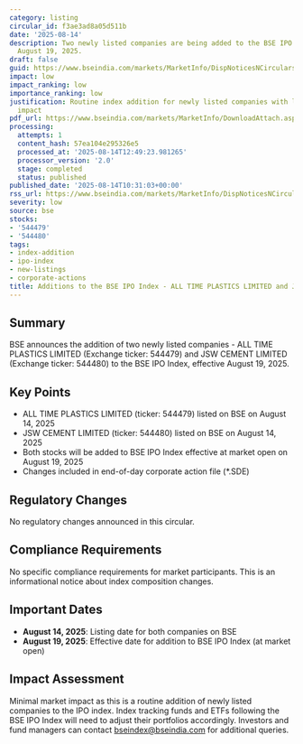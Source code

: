 ```yaml
---
category: listing
circular_id: f3ae3ad8a05d511b
date: '2025-08-14'
description: Two newly listed companies are being added to the BSE IPO Index effective
  August 19, 2025.
draft: false
guid: https://www.bseindia.com/markets/MarketInfo/DispNoticesNCirculars.aspx?Noticeid={6FBD7E6E-E548-4B4F-8E85-D316674795F0}&noticeno=20250814-17&dt=08/14/2025&icount=17&totcount=44&flag=0
impact: low
impact_ranking: low
importance_ranking: low
justification: Routine index addition for newly listed companies with limited market
  impact
pdf_url: https://www.bseindia.com/markets/MarketInfo/DownloadAttach.aspx?id=20250814-17&attachedId=
processing:
  attempts: 1
  content_hash: 57ea104e295326e5
  processed_at: '2025-08-14T12:49:23.981265'
  processor_version: '2.0'
  stage: completed
  status: published
published_date: '2025-08-14T10:31:03+00:00'
rss_url: https://www.bseindia.com/markets/MarketInfo/DispNoticesNCirculars.aspx?Noticeid={6FBD7E6E-E548-4B4F-8E85-D316674795F0}&noticeno=20250814-17&dt=08/14/2025&icount=17&totcount=44&flag=0
severity: low
source: bse
stocks:
- '544479'
- '544480'
tags:
- index-addition
- ipo-index
- new-listings
- corporate-actions
title: Additions to the BSE IPO Index - ALL TIME PLASTICS LIMITED and JSW CEMENT LIMITED
---
```


## Summary

BSE announces the addition of two newly listed companies - ALL TIME PLASTICS LIMITED (Exchange ticker: 544479) and JSW CEMENT LIMITED (Exchange ticker: 544480) to the BSE IPO Index, effective August 19, 2025.

## Key Points

- ALL TIME PLASTICS LIMITED (ticker: 544479) listed on BSE on August 14, 2025
- JSW CEMENT LIMITED (ticker: 544480) listed on BSE on August 14, 2025
- Both stocks will be added to BSE IPO Index effective at market open on August 19, 2025
- Changes included in end-of-day corporate action file (*.SDE)

## Regulatory Changes

No regulatory changes announced in this circular.

## Compliance Requirements

No specific compliance requirements for market participants. This is an informational notice about index composition changes.

## Important Dates

- **August 14, 2025**: Listing date for both companies on BSE
- **August 19, 2025**: Effective date for addition to BSE IPO Index (at market open)

## Impact Assessment

Minimal market impact as this is a routine addition of newly listed companies to the IPO index. Index tracking funds and ETFs following the BSE IPO Index will need to adjust their portfolios accordingly. Investors and fund managers can contact bseindex@bseindia.com for additional queries.
